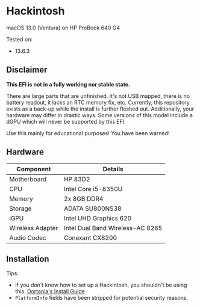 # Hackintosh
macOS 13.0 (Ventura) on HP ProBook 640 G4

Tested on:
- 13.6.3

## Disclaimer
**This EFI is not in a fully working nor stable state.**

There are large parts that are unfinished. It's not USB mapped, there is no battery readout, it lacks an RTC memory fix, etc.
Currently, this repository exists as a back-up while the install is further fleshed out.
Additionally, your hardware may differ in drastic ways. Some versions of this model include a dGPU which will never be supported by this EFI.

Use this mainly for educational purposes! You have been warned!

## Hardware
|Component       |Details                         |
|----------------|--------------------------------|
|Motherboard     |HP 83D2                         |
|CPU             |Intel Core i5-8350U             |
|Memory          |2x 8GB DDR4                     |
|Storage         |ADATA SU800NS38                 |
|iGPU            |Intel UHD Graphics 620          |
|Wireless Adapter|Intel Dual Band Wireless-AC 8265|
|Audio Codec     |Conexant CX8200                 |

## Installation
Tips:
- If you don't know how to set up a Hackintosh, you shouldn't be using this. [Dortania's Install Guide](https://dortania.github.io/OpenCore-Install-Guide)
- `PlatformInfo` fields have been stripped for potential security reasons.